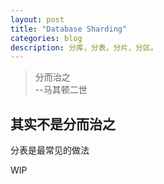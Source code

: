 ```yaml
---
layout: post
title: "Database Sharding"
categories: blog
description: 分库，分表，分片，分区。
---
```


> 分而治之  
> --马其顿二世

## 其实不是分而治之

分表是最常见的做法

WIP

